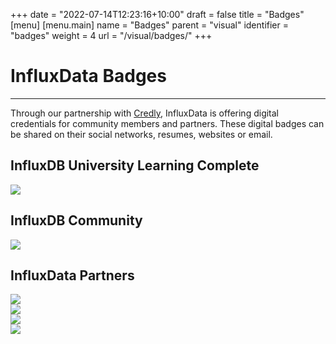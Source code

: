 +++
date = "2022-07-14T12:23:16+10:00"
draft = false
title = "Badges"
[menu]
  [menu.main]
    name = "Badges"
    parent = "visual"
    identifier = "badges"
    weight = 4
    url = "/visual/badges/"
+++

<div class="row text-left">
    <div class="col-xs-12 top-section">
      <div class="page-header">
          <h1>InfluxData Badges</h1>
      </div>    
          <hr class="teal-line">
           <p>Through our partnership with <a href="https://www.credly.com/organizations/influxdata/badges" target="_blank">Credly</a>, InfluxData is offering digital credentials for community members and partners. These digital badges can be shared on their social networks, resumes, websites or email.</p>
     </div>
  </div>
  <div class="row longform">
    <div class="col-md-4">
      <div class="panel panel-default">
       <div class="panel-heading">
          <h2 class="panel-title">InfluxDB University Learning Complete</h2>
        </div>
        <div class="panel-body">
          <img src="/img/mascots/Learning-Complete.png" class="downloads--thumb" />
        </div>
      </div>
    </div>
    <div class="col-md-4">
      <div class="panel panel-default">
        <div class="panel-heading">
          <h2 class="panel-title">InfluxDB Community</h2>
        </div>
        <div class="panel-body">
          <img src="/img/mascots/Community-Member.png" class="downloads--thumb" />
        </div>
      </div>
    </div>
    <div class="col-md-4">
      <div class="panel-old panel-default-old">
      </div>
    </div>
</div>
<div class="row text-left">
    <div class="col-xs-12">
      <div class="page-section">
      <div class="panel-heading">
          <h2 class="panel-title">InfluxData Partners</h2>
      </div>
      </div>
    </div>
  </div>
  <div class="row longform">
    <div class="col-md-3">
      <div class="panel panel-default">
        <div class="panel-body">
          <img src="/img/mascots/Platinum RESELLER.png" class="downloads--thumb" />
        </div>
      </div>
    </div>
    <div class="col-md-3">
      <div class="panel panel-default">
        <div class="panel-body">
          <img src="/img/mascots/Gold Reseller.png" class="downloads--thumb" />
        </div>
      </div>
    </div>
    <div class="col-md-3">
      <div class="panel panel-default">
        <div class="panel-body">
          <img src="/img/mascots/Authorized RESELLER.png" class="downloads--thumb" />
        </div>
      </div>
    </div>
    <div class="col-md-3">
      <div class="panel panel-default">
        <div class="panel-body">
          <img src="/img/mascots/DISTRIBUTOR.png" class="downloads--thumb" />
        </div>
      </div>
    </div>
</div>